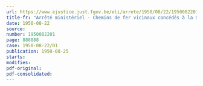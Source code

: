 ```yaml
---
url: https://www.ejustice.just.fgov.be/eli/arrete/1950/08/22/1950082201/justel
title-fr: "Arrêté ministériel - Chemins de fer vicinaux concédés à la Société nationale des Chemins de fer vicinaux. - Prix à percevoir pour le transport des voyageurs"
date: 1950-08-22
source:
number: 1950082201
page: 888888
case: 1950-08-22/01
publication: 1950-08-25
starts:
modifies:
pdf-original:
pdf-consolidated:
---
```


